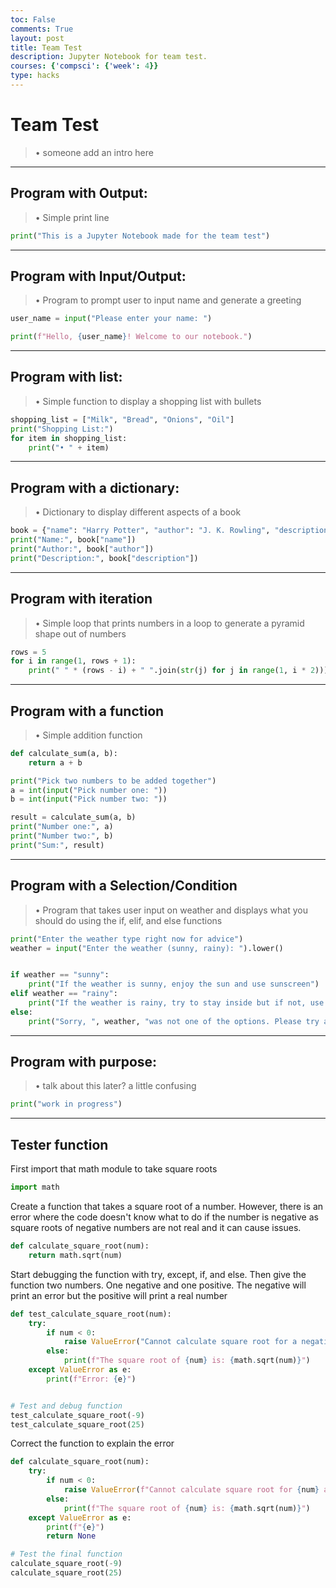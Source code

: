 ```yaml
---
toc: False
comments: True
layout: post
title: Team Test
description: Jupyter Notebook for team test.
courses: {'compsci': {'week': 4}}
type: hacks
---
```


# Team Test
> • someone add an intro here

---

## Program with Output:
> • Simple print line


```python
print("This is a Jupyter Notebook made for the team test")
```


---

## Program with Input/Output:
> • Program to prompt user to input name and generate a greeting


```python
user_name = input("Please enter your name: ")

print(f"Hello, {user_name}! Welcome to our notebook.")

```


---

## Program with list:
> • Simple function to display a shopping list with bullets


```python
shopping_list = ["Milk", "Bread", "Onions", "Oil"]
print("Shopping List:")
for item in shopping_list:
    print("• " + item)
```


---

## Program with a dictionary:
> • Dictionary to display different aspects of a book



```python
book = {"name": "Harry Potter", "author": "J. K. Rowling", "description": "Harry Potter is a young wizard destined for greatness in the magical world."} 
print("Name:", book["name"])
print("Author:", book["author"])
print("Description:", book["description"])
```


---

## Program with iteration
> • Simple loop that prints numbers in a loop to generate a pyramid shape out of numbers


```python
rows = 5
for i in range(1, rows + 1):
    print(" " * (rows - i) + " ".join(str(j) for j in range(1, i * 2)))

```


---

## Program with a function
> • Simple addition function


```python
def calculate_sum(a, b):
    return a + b

print("Pick two numbers to be added together")
a = int(input("Pick number one: "))
b = int(input("Pick number two: "))

result = calculate_sum(a, b)
print("Number one:", a)
print("Number two:", b)
print("Sum:", result)

```


---

## Program with a Selection/Condition
> • Program that takes user input on weather and displays what you should do using the if, elif, and else functions


```python
print("Enter the weather type right now for advice")
weather = input("Enter the weather (sunny, rainy): ").lower()


if weather == "sunny":
    print("If the weather is sunny, enjoy the sun and use sunscreen")
elif weather == "rainy":
    print("If the weather is rainy, try to stay inside but if not, use an umbrella and wear a poncho")
else:
    print("Sorry, ", weather, "was not one of the options. Please try again")

```


---

## Program with purpose:
> • talk about this later? a little confusing


```python
print("work in progress")
```


---

## Tester function


First import that math module to take square roots


```python
import math
```

Create a function that takes a square root of a number. However, there is an error where the code doesn't know what to do if the number is negative as square roots of negative numbers are not real and it can cause issues.


```python
def calculate_square_root(num):
    return math.sqrt(num)
```

Start debugging the function with try, except, if, and else. Then give the function two numbers. One negative and one positive. The negative will print an error but the positive will print a real number


```python
def test_calculate_square_root(num):
    try:
        if num < 0:
            raise ValueError("Cannot calculate square root for a negative number")
        else:
            print(f"The square root of {num} is: {math.sqrt(num)}")
    except ValueError as e:
        print(f"Error: {e}")


# Test and debug function
test_calculate_square_root(-9)  
test_calculate_square_root(25)   
```

Correct the function to explain the error


```python
def calculate_square_root(num):
    try:
        if num < 0:
            raise ValueError(f"Cannot calculate square root for {num} as it is a negative number.")
        else:
            print(f"The square root of {num} is: {math.sqrt(num)}")
    except ValueError as e:
        print(f"{e}")
        return None

# Test the final function
calculate_square_root(-9)  
calculate_square_root(25) 
```
